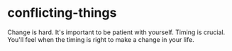 # conflicting-things
Change is hard. It's important to be patient with yourself. Timing is crucial. You'll feel when the timing is right to make a change in your life.
